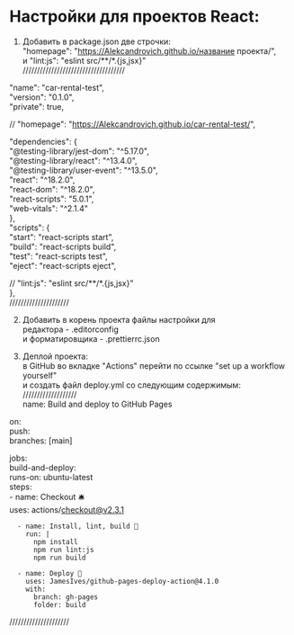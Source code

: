 # Настройки для проектов React:

1. Добавить в package.json две строчки:                                    
    "homepage": "https://Alekcandrovich.github.io/название проекта/",                               
    и "lint:js": "eslint src/**/*.{js,jsx}"                              
////////////////////////////////////

  "name": "car-rental-test",    
  "version": "0.1.0",    
  "private": true,    

// "homepage": "https://Alekcandrovich.github.io/car-rental-test/",    
  
  "dependencies": {    
    "@testing-library/jest-dom": "^5.17.0",    
    "@testing-library/react": "^13.4.0",    
    "@testing-library/user-event": "^13.5.0",    
    "react": "^18.2.0",    
    "react-dom": "^18.2.0",    
    "react-scripts": "5.0.1",    
    "web-vitals": "^2.1.4"    
  },    
  "scripts": {    
    "start": "react-scripts start",    
    "build": "react-scripts build",    
    "test": "react-scripts test",    
    "eject": "react-scripts eject",    
    
// "lint:js": "eslint src/**/*.{js,jsx}"    
  },    
/////////////////////    
  
2. Добавить в корень проекта файлы настройки для    
   редактора - .editorconfig     
   и форматировщика - .prettierrc.json    

3. Деплой проекта:    
   в GitHub во вкладке "Actions" перейти по ссылке "set up a workflow yourself"    
   и создать файл deploy.yml со следующим содержимым:    
///////////////////    
     name: Build and deploy to GitHub Pages    

on:    
  push:    
    branches: [main]    

jobs:    
  build-and-deploy:    
    runs-on: ubuntu-latest    
    steps:    
      - name: Checkout 🛎️    
        uses: actions/checkout@v2.3.1    

      - name: Install, lint, build 🔧    
        run: |    
          npm install    
          npm run lint:js    
          npm run build    

      - name: Deploy 🚀    
        uses: JamesIves/github-pages-deploy-action@4.1.0    
        with:    
          branch: gh-pages    
          folder: build    

/////////////////////
